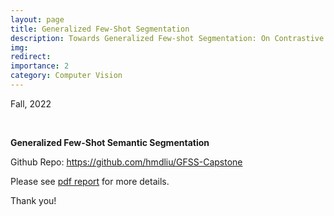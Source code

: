 ```yaml
---
layout: page
title: Generalized Few-Shot Segmentation
description: Towards Generalized Few-shot Segmentation: On Contrastive Learning and Background Information Modeling.
img: 
redirect:
importance: 2
category: Computer Vision
---
```


Fall, 2022

<br>

**Generalized Few-Shot Semantic Segmentation**

Github Repo: https://github.com/hmdliu/GFSS-Capstone

Please see <a href="/assets/pdf/TOPG_Capstone_Final_Report_Chengyu_Zhang.pdf" target="_blank">pdf report</a> for more details.

Thank you!

